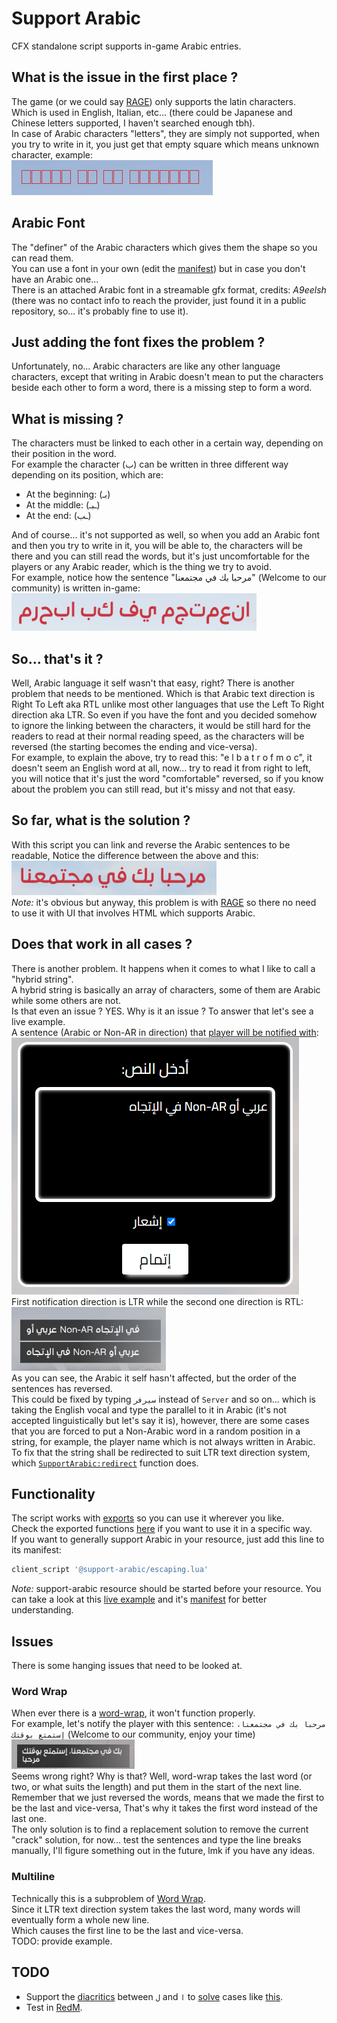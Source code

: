 # Support Arabic
CFX standalone script supports in-game Arabic entries.

## What is the issue in the first place ?
The game (or we could say [RAGE](https://en.wikipedia.org/wiki/Rockstar_Advanced_Game_Engine)) only supports the latin characters.  
Which is used in English, Italian, etc... (there could be Japanese and Chinese letters supported, I haven't searched enough tbh).  
In case of Arabic characters "letters", they are simply not supported, when you try to write in it, you just get that empty square which means unknown character, example:  
![Unknown Characters](https://raw.githubusercontent.com/imperfect-fivem/support-arabic/deb0a79fce54a8f784a58cfe24bd1690af10197b/images/unknown-characters.png)  

## Arabic Font
The "definer" of the Arabic characters which gives them the shape so you can read them.  
You can use a font in your own (edit the [manifest](https://github.com/imperfect-fivem/support-arabic/blob/deb0a79fce54a8f784a58cfe24bd1690af10197b/fxmanifest.lua#L9)) but in case you don't have an Arabic one...  
There is an attached Arabic font in a streamable gfx format, credits: *A9eelsh* (there was no contact info to reach the provider, just found it in a public repository, so... it's probably fine to use it).

## Just adding the font fixes the problem ?
Unfortunately, no... Arabic characters are like any other language characters, except that writing in Arabic doesn't mean to put the characters beside each other to form a word, there is a missing step to form a word.

## What is missing ?
The characters must be linked to each other in a certain way, depending on their position in the word.  
For example the character (ب) can be written in three different way depending on its position, which are:  
- At the beginning: (بـ)
- At the middle: (ـبـ)
- At the end: (ـب)  

And of course... it's not supported as well, so when you add an Arabic font and then you try to write in it, you will be able to, the characters will be there and you can still read the words, but it's just uncomfortable for the players or any Arabic reader, which is the thing we try to avoid.  
For example, notice how the sentence "مرحبا بك في مجتمعنا" (Welcome to our community) is written in-game:  
![Unlinked Arabic](https://raw.githubusercontent.com/imperfect-fivem/support-arabic/deb0a79fce54a8f784a58cfe24bd1690af10197b/images/unlinked-arabic.png)  

## So... that's it ?
Well, Arabic language it self wasn't that easy, right? There is another problem that needs to be mentioned. Which is that Arabic text direction is Right To Left aka RTL unlike most other languages that use the Left To Right direction aka LTR.
So even if you have the font and you decided somehow to ignore the linking between the characters, it would be still hard for the readers to read at their normal reading speed, as the characters will be reversed (the starting becomes the ending and vice-versa).  
For example, to explain the above, try to read this: "e l b a t r o f m o c", it doesn't seem an English word at all, now... try to read it from right to left, you will notice that it's just the word "comfortable" reversed, so if you know about the problem you can still read, but it's missy and not that easy.

## So far, what is the solution ?
With this script you can link and reverse the Arabic sentences to be readable, Notice the difference between the above and this:  
![Linked Arabic](https://raw.githubusercontent.com/imperfect-fivem/support-arabic/deb0a79fce54a8f784a58cfe24bd1690af10197b/images/linked-arabic.png)  
_Note:_ it's obvious but anyway, this problem is with [RAGE](https://en.wikipedia.org/wiki/Rockstar_Advanced_Game_Engine) so there no need to use it with UI that involves HTML which supports Arabic.

## Does that work in all cases ?
There is another problem. It happens when it comes to what I like to call a "hybrid string".  
A hybrid string is basically an array of characters, some of them are Arabic while some others are not.  
Is that even an issue ? YES. Why is it an issue ? To answer that let's see a live example.  
A sentence (Arabic or Non-AR in direction) that [player will be notified with](https://github.com/imperfect-fivem/support-arabic/blob/deb0a79fce54a8f784a58cfe24bd1690af10197b/examples/fivem/client.lua):  
![test-sentence](https://raw.githubusercontent.com/imperfect-fivem/support-arabic/deb0a79fce54a8f784a58cfe24bd1690af10197b/images/test-sentence.png)  
First notification direction is LTR while the second one direction is RTL:  
![direction-difference](https://raw.githubusercontent.com/imperfect-fivem/support-arabic/deb0a79fce54a8f784a58cfe24bd1690af10197b/images/direction-difference.png)  
As you can see, the Arabic it self hasn't affected, but the order of the sentences has reversed.  
This could be fixed by typing `سيرفر` instead of `Server` and so on... which is taking the English vocal and type the parallel to it in Arabic (it's not accepted linguistically but let's say it is), however, there are some cases that you are forced to put a Non-Arabic word in a random position in a string, for example, the player name which is not always written in Arabic.  
To fix that the string shall be redirected to suit LTR text direction system, which [`SupportArabic:redirect`](https://github.com/imperfect-fivem/support-arabic/blob/deb0a79fce54a8f784a58cfe24bd1690af10197b/Exports.md#supportarabicredirect) function does.

## Functionality
The script works with [exports](https://docs.fivem.net/docs/scripting-reference/runtimes/javascript/functions/exports/) so you can use it wherever you like.  
Check the exported functions [here](https://github.com/imperfect-fivem/support-arabic/blob/deb0a79fce54a8f784a58cfe24bd1690af10197b/Exports.md) if you want to use it in a specific way.  
If you want to generally support Arabic in your resource, just add this line to its manifest:  
```lua
client_script '@support-arabic/escaping.lua'
```
_Note:_ support-arabic resource should be started before your resource.
You can take a look at this [live example](https://github.com/imperfect-fivem/support-arabic/tree/deb0a79fce54a8f784a58cfe24bd1690af10197b/examples/fivem) and it's [manifest](https://github.com/imperfect-fivem/support-arabic/blob/deb0a79fce54a8f784a58cfe24bd1690af10197b/fxmanifest.lua#L22) for better understanding.

## Issues
There is some hanging issues that need to be looked at.

### Word Wrap 
When ever there is a [word-wrap](https://en.wikipedia.org/wiki/Line_wrap_and_word_wrap), it won't function properly.  
For example, let's notify the player with this sentence: `مرحبا بك في مجتمعنا، إستمتع بوقتك` (Welcome to our community, enjoy your time)  
![Wrap Arabic](https://raw.githubusercontent.com/imperfect-fivem/support-arabic/deb0a79fce54a8f784a58cfe24bd1690af10197b/images/wrap-arabic.png)  
Seems wrong right? Why is that? Well, word-wrap takes the last word (or two, or what suits the length) and put them in the start of the next line.  
Remember that we just reversed the words, means that we made the first to be the last and vice-versa, That's why it takes the first word instead of the last one.  
The only solution is to find a replacement solution to remove the current "crack" solution, for now... test the sentences and type the line breaks manually, I'll figure something out in the future, lmk if you have any ideas.

### Multiline
Technically this is a subproblem of [Word Wrap](#word-wrap).  
Since it LTR text direction system takes the last word, many words will eventually form a whole new line.  
Which causes the first line to be the last and vice-versa.  
TODO: provide example.

## TODO
- Support the [diacritics](https://en.wikipedia.org/wiki/Arabic_diacritics) between `ل` and `ا` to [solve](https://github.com/imperfect-fivem/support-arabic/blob/deb0a79fce54a8f784a58cfe24bd1690af10197b/src/linking.js#L131) cases like [this](https://github.com/imperfect-fivem/support-arabic/blob/deb0a79fce54a8f784a58cfe24bd1690af10197b/examples/test-result.log#L45).
- Test in [RedM](https://redm.net/).
